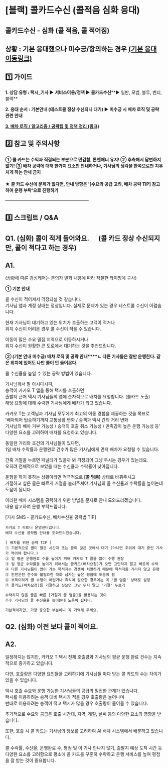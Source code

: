 # [블랙] 콜카드수신 (콜적음 심화 응대)

**콜카드수신 - 심화 (콜 적음, 콜 적어짐)**
----------------------------

상황 : 기본 응대했으나 미수긍/항의하는 경우 [(기본 응대 이동링크)](https://kakaomobilitysupport.zendesk.com/hc/ko/articles/29883193097625--%EC%9D%BC%EB%B0%98-%EC%BD%9C%EC%B9%B4%EB%93%9C%EC%88%98%EC%8B%A0-%EC%BD%9C%EC%A0%81%EC%9D%8C-%EC%BD%9C%EC%97%86%EC%9D%8C-%EA%B8%B0%EB%B3%B8-%EC%9D%91%EB%8C%80)
--------------------------------------------------------------------------------------------------------------------------------------------------------------------------------------------------------------------------------------------------------------------------------

**1️⃣ 가이드**
-----------

**1. 상담 유형 : 택시\_기사 ▶ 서비스이용/정책 ▶ 콜카드수신****▶ 일반, 모범, 블루, 벤티, 블랙**

**2. 응대 순서 : 기본안내 (테스트콜 정상 수신되니 대기) ▶ 미수긍 시 배차 로직 및 공략 관련 안내**

[**3. 배차 로직 / 알고리즘 / 공략팁 및 정책 정리 (링크)**](https://kakaomobilitysupport.zendesk.com/hc/ko/articles/29883797942169--%EA%B3%B5%ED%86%B5-%EC%BD%9C%EC%B9%B4%EB%93%9C%EC%88%98%EC%8B%A0-%EA%B4%80%EB%A0%A8-%EC%A0%95%EC%B1%85-%ED%85%8C%EC%8A%A4%ED%8A%B8%EC%BD%9C-%EB%B0%B0%EC%B0%A8-%EB%A1%9C%EC%A7%81-%EC%95%8C%EA%B3%A0%EB%A6%AC%EC%A6%98-%EB%B0%B0%EC%B0%A8-%EA%B3%B5%EB%9E%B5%ED%8C%81)

**2️⃣ 참고 및 주의사항**
-----------------

#### **① 콜 카드는 수익과 직결되는 부분으로 민감함, 톤앤매너 유지!** **② 추측해서 답변하지 않기!** **③ 배차 공략에 대해 한가지 요소만 안내하거나, 기사님의 생각을 한쪽으로만 치우치게 하는 안내 금지**

**★ 콜 카드 수신에 문제가 없다면, 안내 방향은 '[수요와 공급 고려, 배차 공략 TIP] 참고하여 운행 부탁'으로 진행하기**

―――――――――――――――――――

**3️⃣ 스크립트 / Q&A**
------------------

**Q1.** **(심화) 콜이 적게 들어와요.      (콜 카드 정상 수신되지만, 콜이 적다고 하는 경우)**
---------------------------------------------------------------

**A1.**
-------

(상황에 따른 감성케어는 문의자 발화 내용에 따라 적절한 타이밍에 구사)

**① 기본 안내**

콜 수신이 적어져서 걱정되실 것 같습니다.   
기사님 앱과 계정 상태는 정상입니다. 실제로 문제가 있는 경우 테스트콜 수신이 어렵습니다.

현재 기사님이 대기하고 있는 위치가 호출하는 고객이 적거나   
위치 수신이 어려운 경우 콜 수신이 적을 수 있습니다.

이동이 많은 수요 밀집 지역으로 이동하시거나   
위치 수신이 원활한 큰 도로에서 대기하는 것을 추천드립니다.

**② (기본 안내 미수긍) 배차 로직 및 공략 안내****ㄴ 다른 기사들은 잘만 운행한다. 같은 위치에 있어도 나만 콜이 안 들어온다.**

콜 수신율을 높일 수 있는 공략 방법이 있습니다.

기사님께서 잘 아시다시피,   
승객이 카카오 T 앱을 통해 택시를 호출하면   
출발지 근처 택시 기사님들의 앱에 순차적으로 배차를 요청합니다. (콜카드 노출)   
해당 요청에 대해 수락한 기사님에게 배차가 되고 있습니다.

카카오 T는 고객님과 기사님 모두에게 최고의 이동 경험을 제공하는 것을 목표로   
'배차되어 탑승하기까지 교통상황 변화 / 승객과 택시 간의 거리 변화   
기사님의 배차 거부 가능성 / 승객의 호출 취소 가능성 / 만족감이 높은 운행 가능성 등'   
다양한 요소를 고려하여 배차를 요청하고 있습니다.

동일한 거리와 조건의 기사님들이 있다면,   
1일 배차 수락률과 운행완료 건수가 많은 기사님에게 먼저 배차가 요청될 수 있습니다.

간혹 거절을 누르면 페널티가 있을까 봐 걱정되어 그냥 두시는 경우가 있는데요.   
오히려 전체적으로 보았을 때는 수신율과 수락률이 낮아집니다.

운행을 하지 못하는 상황이라면 적극적으로 **[콜 멈춤]** 상태로 바꿔주시고   
거절하고 싶은 콜은 빠르게 거절을 눌러주셔야 기사님의 콜 수신율과 수락률을 높이는데 도움이 됩니다.

이러한 배차 시스템을 공략하기 위한 방법을 문자로 안내 도와드리겠습니다.   
내용 참고하여 운행 부탁드립니다.

[기사 SMS - 콜카드수신, 배차수신율 공략법 TIP]

```
카카오 T 파트너 운영센터입니다.   
배차 수신율 공략법 안내를 도와드리겠습니다.  
  
[ 배차를 위한 공략 TIP ]   
① 기본적으로 콜이 많은 시간대 또는 콜이 많은 곳에서 대기 (아니면 주위에 대기 중인 기사가 적어야 합니다.)   
② 일 평균 운행완료 수를 높이기 위해 카카오 T 콜을 많이 수행 권장   
③ 일 평균 수락률을 높이기 위해서는 콜카드(배차요청)가 오면 고민하지 말고 빠르게 수락   
④ 다른 기사님들이 많이 가는 목적지는 경쟁이 치열하기 때문에 목적지를 가리지 않고 운행   
⑤ 안전운전 준수와 불필요한 대화 삼가는 높은 평점에 도움이 됨   
⑥ 부득이하게 콜 수행이 어렵거나 휴식이 필요한 경우에는 꼭 '콜 멈춤' 상태로 설정   
⑦ 콜카드(배차요청)를 거절하고 싶으면 그냥 두지 말고 '거절' 누르기  
  
수락하지 않을 콜은 빠른 [거절과 콜 멈춤]을 활용하는 것이   
추후 기사님의 콜 수신율을 높이는데 도움이 됩니다.  
  
기본적이지만, 가장 중요한 부분이니 꼭 기억해 주세요.
```

**Q2.** **(심화) 이전 보다 콜이 적어요.**
------------------------------

**A2.**
-------

일정하지는 않지만, 카카오 T 택시 전체 호출량과 기사님의 평균 운행 완료 건수는 지속적으로 증가하고 있습니다.

다만, 호출량은 다양한 요인들을 고려하기에 기사님들 마다 받는 콜 카드의 수는 차이가 있을 수 있습니다.

택시 호출 수요와 운행 가능한 기사님들의 공급의 밀접한 관계가 있습니다.   
택시를 이용하려는 승객 대비 택시가 적을 경우 호출량은 늘어나며   
반대로 이용하려는 승객이 적고 택시가 많을 경우 호출량이 줄어들 수 있습니다.

추가적으로 수요와 공급은 호출 시간대, 지역, 계절, 날씨 등의 다양한 요소의 영향을 받습니다.

또한, 호출 시 콜 카드는 기사님의 정보를 고려하여 AI 배차 시스템에서 배분하고 있습니다.

콜 수락률, 수신율, 운행완료 수, 평점 및 이 기사 만나지 않기, 출발지 예상 도착 시간 등   
다양한 요소를 고려함으로 평소에 콜 카드를 꾸준히 수락하고 운행 서비스를 높여 평점을 잘 받는 것이 중요합니다.
